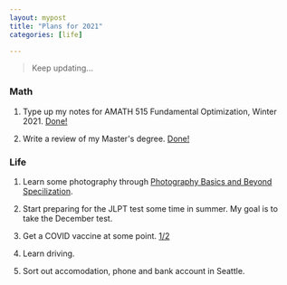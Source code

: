 ```yaml
---
layout: mypost
title: "Plans for 2021"
categories: [life]

---
```


> Keep updating...


### Math

1. Type up my notes for AMATH 515 Fundamental Optimization, Winter 2021. <ins>Done!</ins>

2. Write a review of my Master's degree. <ins>Done!</ins>


### Life

1. Learn some photography through [Photography Basics and Beyond Specilization](https://www.coursera.org/specializations/photography-basics?).

2. Start preparing for the JLPT test some time in summer. My goal is to take the December test.

3. Get a COVID vaccine at some point. <ins>1/2</ins>

4. Learn driving.

5. Sort out accomodation, phone and bank account in Seattle.



